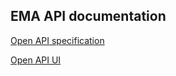 ## EMA API documentation

[Open API specification](openapi/xpansiv/ema-admin-api.swagger.json)

[Open API UI](/api-ui/index.html)
